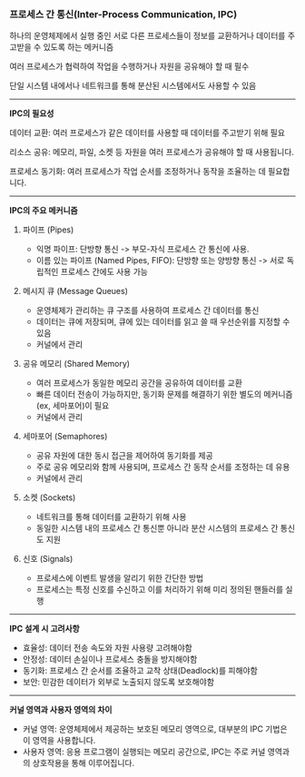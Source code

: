 ### **프로세스 간 통신(Inter-Process Communication, IPC)**

하나의 운영체제에서 실행 중인 서로 다른 프로세스들이 정보를 교환하거나 데이터를 주고받을 수 있도록 하는 메커니즘

여러 프로세스가 협력하여 작업을 수행하거나 자원을 공유해야 할 때 필수

단일 시스템 내에서나 네트워크를 통해 분산된 시스템에서도 사용할 수 있음

*****

**IPC의 필요성**

데이터 교환: 여러 프로세스가 같은 데이터를 사용할 때 데이터를 주고받기 위해 필요

리소스 공유: 메모리, 파일, 소켓 등 자원을 여러 프로세스가 공유해야 할 때 사용됩니다.

프로세스 동기화: 여러 프로세스가 작업 순서를 조정하거나 동작을 조율하는 데 필요합니다.

*****

**IPC의 주요 메커니즘**
1. 파이프 (Pipes)
   - 익명 파이프: 단방향 통신 -> 부모-자식 프로세스 간 통신에 사용.
   - 이름 있는 파이프 (Named Pipes, FIFO): 단방향 또는 양방향 통신 -> 서로 독립적인 프로세스 간에도 사용 가능


2. 메시지 큐 (Message Queues)
   - 운영체제가 관리하는 큐 구조를 사용하여 프로세스 간 데이터를 통신
   - 데이터는 큐에 저장되며, 큐에 있는 데이터를 읽고 쓸 때 우선순위를 지정할 수 있음
   - 커널에서 관리

3. 공유 메모리 (Shared Memory)
   - 여러 프로세스가 동일한 메모리 공간을 공유하여 데이터를 교환
   - 빠른 데이터 전송이 가능하지만, 동기화 문제를 해결하기 위한 별도의 메커니즘(ex, 세마포어)이 필요
   - 커널에서 관리

4. 세마포어 (Semaphores)
   - 공유 자원에 대한 동시 접근을 제어하여 동기화를 제공
   - 주로 공유 메모리와 함께 사용되며, 프로세스 간 동작 순서를 조정하는 데 유용
   - 커널에서 관리
   

5. 소켓 (Sockets)
   - 네트워크를 통해 데이터를 교환하기 위해 사용
   - 동일한 시스템 내의 프로세스 간 통신뿐 아니라 분산 시스템의 프로세스 간 통신도 지원
   

6. 신호 (Signals)
   - 프로세스에 이벤트 발생을 알리기 위한 간단한 방법
   - 프로세스는 특정 신호를 수신하고 이를 처리하기 위해 미리 정의된 핸들러를 실행

***
**IPC 설계 시 고려사항**

- 효율성: 데이터 전송 속도와 자원 사용량 고려해야함
- 안정성: 데이터 손실이나 프로세스 충돌을 방지해야함
- 동기화: 프로세스 간 순서를 조율하고 교착 상태(Deadlock)를 피해야함
- 보안: 민감한 데이터가 외부로 노출되지 않도록 보호해야함

***
**커널 영역과 사용자 영역의 차이**
- 커널 영역: 운영체제에서 제공하는 보호된 메모리 영역으로, 대부분의 IPC 기법은 이 영역을 사용합니다.
- 사용자 영역: 응용 프로그램이 실행되는 메모리 공간으로, IPC는 주로 커널 영역과의 상호작용을 통해 이루어집니다.
